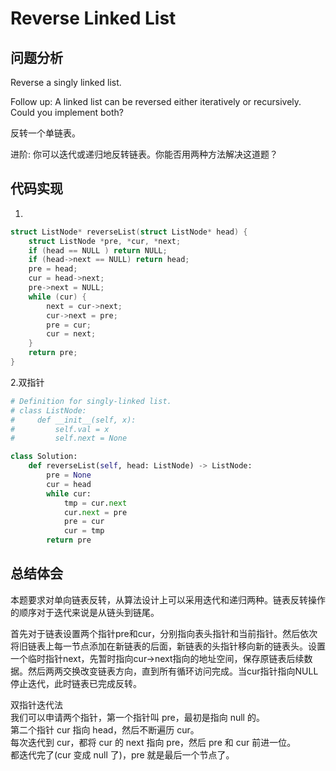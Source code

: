 #  Reverse Linked List

## 问题分析

Reverse a singly linked list.

Follow up: A linked list can be reversed either iteratively or recursively. Could you implement both?

反转一个单链表。

进阶: 你可以迭代或递归地反转链表。你能否用两种方法解决这道题？


## 代码实现

1.
``` C
struct ListNode* reverseList(struct ListNode* head) {
    struct ListNode *pre, *cur, *next;
    if (head == NULL ) return NULL;
    if (head->next == NULL) return head;
    pre = head;
    cur = head->next;
    pre->next = NULL;
    while (cur) {
        next = cur->next;
        cur->next = pre;
        pre = cur;
        cur = next;
    }
    return pre;
}
```

2.双指针
```python
# Definition for singly-linked list.
# class ListNode:
#     def __init__(self, x):
#         self.val = x
#         self.next = None

class Solution:
    def reverseList(self, head: ListNode) -> ListNode:
        pre = None
        cur = head
        while cur:
            tmp = cur.next
            cur.next = pre
            pre = cur
            cur = tmp
        return pre
```

## 总结体会

本题要求对单向链表反转，从算法设计上可以采用迭代和递归两种。链表反转操作的顺序对于迭代来说是从链头到链尾。

首先对于链表设置两个指针pre和cur，分别指向表头指针和当前指针。然后依次将旧链表上每一节点添加在新链表的后面，新链表的头指针移向新的链表头。设置一个临时指针next，先暂时指向cur->next指向的地址空间，保存原链表后续数据。然后两两交换改变链表方向，直到所有循环访问完成。当cur指针指向NULL停止迭代，此时链表已完成反转。

双指针迭代法  
我们可以申请两个指针，第一个指针叫 pre，最初是指向 null 的。  
第二个指针 cur 指向 head，然后不断遍历 cur。  
每次迭代到 cur，都将 cur 的 next 指向 pre，然后 pre 和 cur 前进一位。  
都迭代完了(cur 变成 null 了)，pre 就是最后一个节点了。